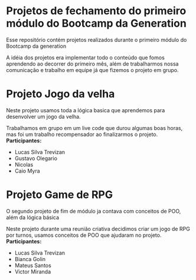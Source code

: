 # Projetos de fechamento do primeiro módulo do Bootcamp da Generation
<body>
<p>Esse repositório contém projetos realizados durante o primeiro módulo do Bootcamp da generation</p>
  A idéia dos projetos era implementar todo o conteúdo que fomos aprendendo ao decorrer do primeiro mês, além
  de trabalharmos nossa comunicação e trabalho em equipe já que fizemos o projeto  em grupo.
</body>

# Projeto Jogo da velha
<body>
<p>Neste projeto usamos toda a lógica basica que aprendemos para desenvolver um jogo da velha.</p>
  Trabalhamos em grupo em um live code que durou algumas boas horas, mas foi um trabalho recompensador ao 
  finalizarmos o projeto.
  <strong>Participantes:</strong>
  <ul>
<li>Lucas Silva Trevizan
<li>Gustavo Olegario
<li>Nicolas
<li>Caio Myra
  </ul>
</body>

# Projeto Game de RPG
<body>
<p>O segundo projeto de fim de módulo ja contava com conceitos de POO, além da lógica básica</p>
  Neste projeto durante uma reunião criativa decidimos criar um jogo de RPG por turnos, usamos conceitos 
  de POO que ajudaram no projeto.
  <strong>Participantes:</strong>
  <ul>
<li>Lucas Silva Trevizan
<li>Bianca Golin
<li>Mateus Santos
<li>Victor Miranda
  </ul>
</body>

